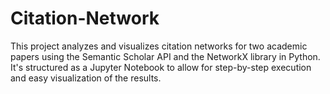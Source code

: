 # Citation-Network
This project analyzes and visualizes citation networks for two academic papers using the Semantic Scholar API and the NetworkX library in Python. It's structured as a Jupyter Notebook to allow for step-by-step execution and easy visualization of the results.
